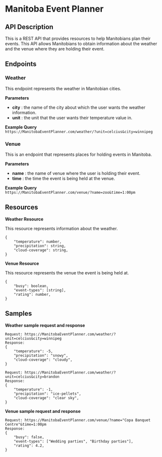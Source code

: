 # **Manitoba Event Planner**

## **API Description**
This is a REST API that provides resources to help Manitobians plan their events. This API allows Manitobians to obtain information about the weather and the venue where they are holding their event.

## **Endpoints**

### **Weather**  
This endpoint represents the weather in Manitobian cities. 

**Parameters**
- **city** : the name of the city about which the user wants the weather information.  
- **unit** : the unit that the user wants their temperature value in.

**Example Query**  
`https://ManitobaEventPlanner.com/weather/?unit=celcius&city=winnipeg`

### **Venue**  
This is an endpoint that represents places for holding events in Manitoba.
  
**Parameters**
- **name** : the name of venue where the user is holding their event.  
- **time** : the time the event is being held at the venue.  

**Example Query**  
`https://ManitobaEventPlanner.com/venue/?name=zoo&time=1:00pm`

## Resources

**Weather Resource**  

This resource represents information about the weather.
```
{  
    "temperature": number,
    "precipitation": string,
    "cloud-coverage": string,
}  
```

**Venue Resource**  

This resource represents the venue the event is being held at.
```
{
    "busy": boolean,
    "event-types": [string],
    "rating": number,
}
```

## Samples
**Weather sample request and response**
```
Request: https://ManitobaEventPlanner.com/weather/?unit=celcius&city=winnipeg
Response: 
{  
    "temperature": -5,
    "precipitation": "snowy",
    "cloud-coverage": "cloudy",
}  
```
```
Request: https://ManitobaEventPlanner.com/weather/?unit=celcius&city=brandon
Response: 
{  
    "temperature": -1,
    "precipitation": "ice-pellets",
    "cloud-coverage": "clear sky",
}  
```

**Venue sample request and response**
```
Request: https://ManitobaEventPlanner.com/venue/?name="Copa Banquet Centre"&time=1:00pm
Response: 
{
    "busy": false,
    "event-types": ["Wedding parties", "Birthday parties"],
    "rating": 4.2,
}
```
